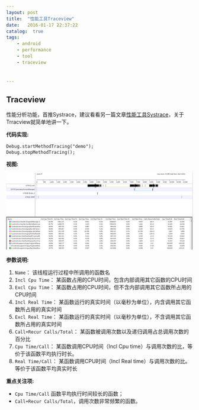```yaml
---
layout: post
title:  "性能工具Traceview"
date:   2016-01-17 22:37:22
catalog:  true
tags:
    - android
    - performance
    - tool
    - traceview


---
```


## Traceview

性能分析功能，首推Systrace，建议看看另一篇文章[性能工具Systrace](http://gityuan.com/2016/01/17/systrace/)，关于Trracview就简单地讲一下。


**代码实现:**

	Debug.startMethodTracing("demo");
	Debug.stopMethodTracing();


**视图:**

![traceview](/images/android-tools/traceview.png)

**参数说明:**

1. `Name`：
该线程运行过程中所调用的函数名
2. `Incl Cpu Time`：
某函数占用的CPU时间，包含内部调用其它函数的CPU时间
3. `Excl Cpu Time`：
某函数占用的CPU时间，但不含内部调用其它函数所占用的CPU时间
4. `Incl Real Time`：
某函数运行的真实时间（以毫秒为单位），内含调用其它函数所占用的真实时间
5. `Excl Real Time`：
某函数运行的真实时间（以毫秒为单位），不含调用其它函数所占用的真实时间
6. `Call+Recur Calls/Total`：
某函数被调用次数以及递归调用占总调用次数的百分比
7. `Cpu Time/Call`：
某函数调用CPU时间（Incl Cpu time）与调用次数的比，等价于该函数平均执行时长。
8. `Real Time/Call`：
某函数调用CPU时间（Incl Real time）与调用次数的比。等价于该函数平均真实时长


**重点关注项:**

- `Cpu Time/Call` 函数平均执行时间较长的函数；
- `Call+Recur Calls/Total`，调用次数非常频繁的函数。


